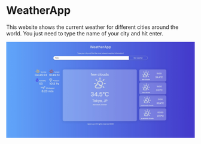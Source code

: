 # WeatherApp
This website shows the current weather for different cities around the world. You just need to type the name of your city and hit enter.

![WeatherApp Screenshot](./README_files/weather_screenshot1.jpeg)
